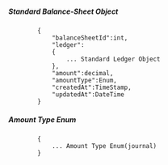 ##### Standard Balance-Sheet Object

            {
                "balanceSheetId":int,
				"ledger":
				{
					... Standard Ledger Object
				},
				"amount":decimal,
				"amountType":Enum,
				"createdAt":TimeStamp,
                "updatedAt":DateTime
			}
##### Amount Type Enum
			{
				... Amount Type Enum(journal)
			}